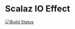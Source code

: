 # Scalaz IO Effect

[![Build Status](https://travis-ci.org/scalaz/ioeffect.svg?branch=master)](https://travis-ci.org/scalaz/ioeffect)
